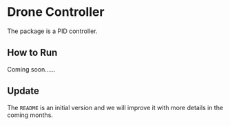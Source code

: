 # Drone Controller
The package is a PID controller. 

## How to Run
Coming soon......

## Update
The `README` is an initial version and we will improve it with more details in the coming months.

